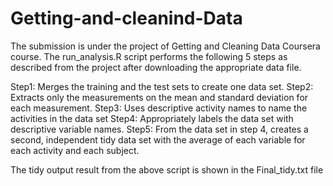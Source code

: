 # Getting-and-cleanind-Data

The submission is under the project of Getting and Cleaning Data Coursera course. The run_analysis.R script performs the following 5 steps as described from the project after downloading the appropriate data file. 

Step1: Merges the training and the test sets to create one data set.
Step2: Extracts only the measurements on the mean and standard deviation for each measurement.
Step3: Uses descriptive activity names to name the activities in the data set
Step4: Appropriately labels the data set with descriptive variable names.
Step5: From the data set in step 4, creates a second, independent tidy data set with the average of each variable for each activity and each subject.

The tidy output result from the above script is shown in the Final_tidy.txt file
